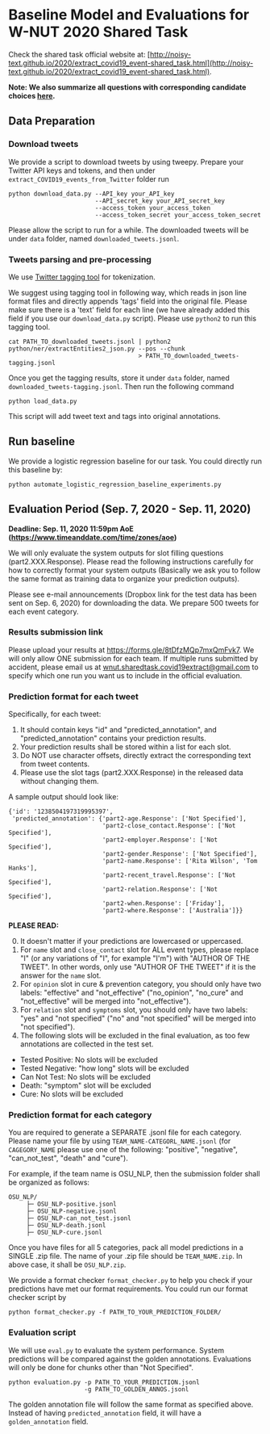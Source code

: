 
# Baseline Model and Evaluations for W-NUT 2020 Shared Task

Check the shared task official website at: [http://noisy-text.github.io/2020/extract_covid19_event-shared_task.html](http://noisy-text.github.io/2020/extract_covid19_event-shared_task.html).

**Note: We also summarize all questions with corresponding candidate choices [here](https://docs.google.com/document/d/1OWFTXOZpoXNrDULq6PFXvIGarSZwpU-uLQRuV4wrJwI/edit?usp=sharing).**

## Data Preparation

### Download tweets

We provide a script to download tweets by using tweepy. Prepare your Twitter API keys and tokens, and then under `extract_COVID19_events_from_Twitter` folder run

```angular2
python download_data.py --API_key your_API_key
                        --API_secret_key your_API_secret_key
                        --access_token your_access_token
                        --access_token_secret your_access_token_secret 
```

Please allow the script to run for a while. The downloaded tweets will be under `data` folder, named `downloaded_tweets.jsonl`.

### Tweets parsing and pre-processing

We use [Twitter tagging tool](https://github.com/aritter/twitter_nlp) for tokenization.

We suggest using tagging tool in following way, which reads in json line format files and directly appends 'tags' field into the original file. Please make sure there is a 'text' field for each line (we have already added this field if you use our `download_data.py` script). Please use `python2` to run this tagging tool.

```angular2
cat PATH_TO_downloaded_tweets.jsonl | python2 python/ner/extractEntities2_json.py --pos --chunk 
                                    > PATH_TO_downloaded_tweets-tagging.jsonl
```

Once you get the tagging results, store it under `data` folder, named `downloaded_tweets-tagging.jsonl`. Then run the following command

```angular2
python load_data.py
```

This script will add tweet text and tags into original annotations.

## Run baseline

We provide a logistic regression baseline for our task. You could directly run this baseline by:

```angular2
python automate_logistic_regression_baseline_experiments.py
```

## Evaluation Period (Sep. 7, 2020 - Sep. 11, 2020)

**Deadline: Sep. 11, 2020 11:59pm AoE (https://www.timeanddate.com/time/zones/aoe)**

We will only evaluate the system outputs for slot filling questions (part2.XXX.Response). Please read the following instructions carefully for how to correctly format your system outputs (Basically we ask you to follow the same format as training data to organize your prediction outputs).

Please see e-mail announcements (Dropbox link for the test data has been sent on Sep. 6, 2020) for downloading the data. We prepare 500 tweets for each event category.

### Results submission link

Please upload your results at https://forms.gle/8tDfzMQp7mxQmFvk7. We will only allow ONE submission for each team. If multiple runs submitted by accident, please email us at wnut.sharedtask.covid19extract@gmail.com to specify which one run you want us to include in the official evaluation. 

### Prediction format for each tweet

Specifically, for each tweet:

1. It should contain keys "id" and "predicted_annotation", and "predicted_annotation" contains your prediction results.
2. Your prediction results shall be stored within a list for each slot.
3. Do NOT use character offsets, directly extract the corresponding text from tweet contents.
4. Please use the slot tags (part2.XXX.Response) in the released data without changing them.

A sample output should look like:

```angular2
{'id': '1238504197319995397',
 'predicted_annotation': {'part2-age.Response': ['Not Specified'],
                          'part2-close_contact.Response': ['Not Specified'],
                          'part2-employer.Response': ['Not Specified'],
                          'part2-gender.Response': ['Not Specified'],
                          'part2-name.Response': ['Rita Wilson', 'Tom Hanks'],
                          'part2-recent_travel.Response': ['Not Specified'],
                          'part2-relation.Response': ['Not Specified'],
                          'part2-when.Response': ['Friday'],
                          'part2-where.Response': ['Australia']}}
```

**PLEASE READ:**

0. It doesn't matter if your predictions are lowercased or uppercased.
1. For `name` slot and `close_contact` slot for ALL event types, please replace "I" (or any variations of "I", for example "I'm") with "AUTHOR OF THE TWEET". In other words, only use "AUTHOR OF THE TWEET" if it is the answer for the `name` slot.
2. For `opinion` slot in cure & prevention category, you should only have two labels: "effective" and "not_effective" ("no_opinion", "no_cure" and "not_effective" will be merged into "not_effective").
3. For `relation` slot and `symptoms` slot, you should only have two labels: "yes" and "not specified" ("no" and "not specified" will be merged into "not specified").
4. The following slots will be excluded in the final evaluation, as too few annotations are collected in the test set.

- Tested Positive: No slots will be excluded
- Tested Negative: "how long" slots will be excluded
- Can Not Test: No slots will be excluded
- Death: "symptom" slot will be excluded
- Cure: No slots will be excluded

### Prediction format for each category

You are required to generate a SEPARATE .jsonl file for each category. Please name your file by using `TEAM_NAME-CATEGORL_NAME.jsonl` (for `CAGEGORY_NAME` please use one of the following: "positive", "negative", "can_not_test", "death" and "cure").

For example, if the team name is OSU_NLP, then the submission folder shall be organized as follows:

```angular2
OSU_NLP/
     ├─ OSU_NLP-positive.jsonl
     ├─ OSU_NLP-negative.jsonl
     ├─ OSU_NLP-can_not_test.jsonl
     ├─ OSU_NLP-death.jsonl
     ├─ OSU_NLP-cure.jsonl
```

Once you have files for all 5 categories, pack all model predictions in a SINGLE .zip file. The name of your .zip file should be `TEAM_NAME.zip`. In above case, it shall be `OSU_NLP.zip`.

We provide a format checker `format_checker.py` to help you check if your predictions have met our format requirements. You could run our format checker script by

```angular2
python format_checker.py -f PATH_TO_YOUR_PREDICTION_FOLDER/
```

### Evaluation script

We will use `eval.py` to evaluate the system performance. System predictions will be compared against the golden annotations. Evaluations will only be done for chunks other than "Not Specified". 

```angular2
python evaluation.py -p PATH_TO_YOUR_PREDICTION.jsonl
                     -g PATH_TO_GOLDEN_ANNOS.jsonl
```

The golden annotation file will follow the same format as specified above. Instead of having `predicted_annotation` field, it will have a `golden_annotation` field.
